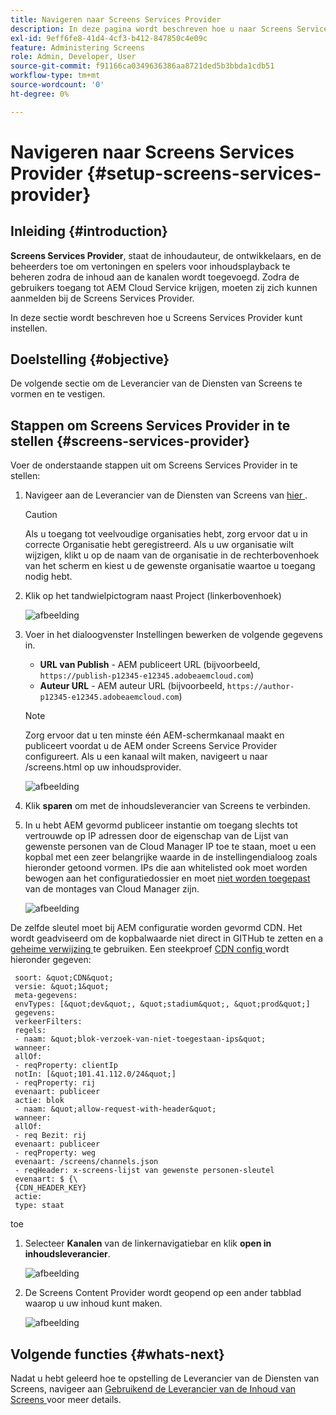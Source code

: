 ```yaml
---
title: Navigeren naar Screens Services Provider
description: In deze pagina wordt beschreven hoe u naar Screens Services Provider kunt navigeren.
exl-id: 9eff6fe8-41d4-4cf3-b412-847850c4e09c
feature: Administering Screens
role: Admin, Developer, User
source-git-commit: f91166ca0349636386aa8721ded5b3bbda1cdb51
workflow-type: tm+mt
source-wordcount: '0'
ht-degree: 0%

---
```


# Navigeren naar Screens Services Provider {#setup-screens-services-provider}

## Inleiding {#introduction}

**Screens Services Provider**, staat de inhoudauteur, de ontwikkelaars, en de beheerders toe om vertoningen en spelers voor inhoudsplayback te beheren zodra de inhoud aan de kanalen wordt toegevoegd. Zodra de gebruikers toegang tot AEM Cloud Service krijgen, moeten zij zich kunnen aanmelden bij de Screens Services Provider.

In deze sectie wordt beschreven hoe u Screens Services Provider kunt instellen.


## Doelstelling {#objective}

De volgende sectie om de Leverancier van de Diensten van Screens te vormen en te vestigen.

## Stappen om Screens Services Provider in te stellen {#screens-services-provider}

Voer de onderstaande stappen uit om Screens Services Provider in te stellen:

1. Navigeer aan de Leverancier van de Diensten van Screens van [ hier ](https://experience.adobe.com/screens).

   >[!CAUTION]
   >Als u toegang tot veelvoudige organisaties hebt, zorg ervoor dat u in correcte Organisatie hebt geregistreerd. Als u uw organisatie wilt wijzigen, klikt u op de naam van de organisatie in de rechterbovenhoek van het scherm en kiest u de gewenste organisatie waartoe u toegang nodig hebt.

1. Klik op het tandwielpictogram naast Project (linkerbovenhoek)

   ![afbeelding](/help/screens-cloud/assets/configure/configure-screens0.png)

1. Voer in het dialoogvenster Instellingen bewerken de volgende gegevens in.
   * **URL van Publish** - AEM publiceert URL (bijvoorbeeld, `https://publish-p12345-e12345.adobeaemcloud.com`)
   * **Auteur URL** - AEM auteur URL (bijvoorbeeld, `https://author-p12345-e12345.adobeaemcloud.com`)

   >[!NOTE]
   >Zorg ervoor dat u ten minste één AEM-schermkanaal maakt en publiceert voordat u de AEM onder Screens Service Provider configureert. Als u een kanaal wilt maken, navigeert u naar /screens.html op uw inhoudsprovider.

   ![afbeelding](/help/screens-cloud/assets/configure/configure-screens4.png)

1. Klik **sparen** om met de inhoudsleverancier van Screens te verbinden.

1. In u hebt AEM gevormd publiceer instantie om toegang slechts tot vertrouwde op IP adressen door de eigenschap van de Lijst van gewenste personen van de Cloud Manager IP toe te staan, moet u een kopbal met een zeer belangrijke waarde in de instellingendialoog zoals hieronder getoond vormen.
IPs die aan whitelisted ook moet worden bewogen aan het configuratiedossier en moet [ niet worden toegepast ](https://experienceleague.adobe.com/en/docs/experience-manager-cloud-service/content/implementing/using-cloud-manager/ip-allow-lists/apply-allow-list) van de montages van Cloud Manager zijn.

   ![afbeelding](/help/screens-cloud/assets/configure/configure-screens20.png)

De zelfde sleutel moet bij AEM configuratie worden gevormd CDN.  Het wordt geadviseerd om de kopbalwaarde niet direct in GITHub te zetten en a [ geheime verwijzing ](https://experienceleague.adobe.com/en/docs/experience-manager-cloud-service/content/implementing/content-delivery/cdn-credentials-authentication#rotating-secrets) te gebruiken.
Een steekproef [ CDN config ](https://experienceleague.adobe.com/en/docs/experience-manager-cloud-service/content/security/traffic-filter-rules-including-waf) wordt hieronder gegeven:

     soort: &quot;CDN&quot;
     versie: &quot;1&quot;
     meta-gegevens:
     envTypes: [&quot;dev&quot;, &quot;stadium&quot;, &quot;prod&quot;] 
     gegevens:
     verkeerFilters:
     regels:
     - naam: &quot;blok-verzoek-van-niet-toegestaan-ips&quot;
     wanneer:
     allOf:
     - reqProperty: clientIp 
     notIn: [&quot;101.41.112.0/24&quot;] 
     - reqProperty: rij 
     evenaart: publiceer 
     actie: blok 
     - naam: &quot;allow-request-with-header&quot;
     wanneer:
     allOf:
     - req Bezit: rij 
     evenaart: publiceer 
     - reqProperty: weg 
     evenaart: /screens/channels.json
     - reqHeader: x-screens-lijst van gewenste personen-sleutel 
     evenaart: $ {\ 
     {CDN_HEADER_KEY} 
     actie:
     type: staat 
 toe
1. Selecteer **Kanalen** van de linkernavigatiebar en klik **open in inhoudsleverancier**.

   ![afbeelding](/help/screens-cloud/assets/configure/configure-screens1.png)

1. De Screens Content Provider wordt geopend op een ander tabblad waarop u uw inhoud kunt maken.

   ![afbeelding](/help/screens-cloud/assets/configure/configure-screens2.png)

## Volgende functies {#whats-next}

Nadat u hebt geleerd hoe te opstelling de Leverancier van de Diensten van Screens, navigeer aan [ Gebruikend de Leverancier van de Inhoud van Screens ](https://experienceleague.adobe.com/docs/experience-manager-cloud-service/content/screens-as-cloud-service/configure-screens-cloud/using-screens-content-provider.html#screens-content-provider) voor meer details.
